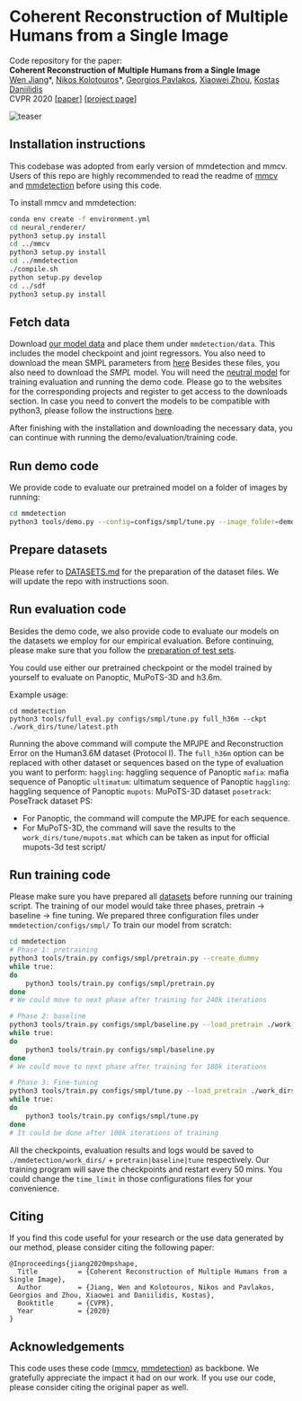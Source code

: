 # Coherent Reconstruction of Multiple Humans from a Single Image 
Code repository for the paper:  
**Coherent Reconstruction of Multiple Humans from a Single Image**  
[Wen Jiang](https://jiangwenpl.github.io/)\*, [Nikos Kolotouros](https://www.seas.upenn.edu/~nkolot/)\*, [Georgios Pavlakos](https://www.seas.upenn.edu/~pavlakos/), [Xiaowei Zhou](http://www.cad.zju.edu.cn/home/xzhou/), [Kostas Daniilidis](http://www.cis.upenn.edu/~kostas/)  
CVPR 2020
[[paper](https://arxiv.org/pdf/2006.08586.pdf)] [[project page](https://jiangwenpl.github.io/multiperson/)]

![teaser](assets/teaser.png)

## Installation instructions
This codebase was adopted from early version of mmdetection and mmcv. Users of this repo are highly recommended to
read the readme of [mmcv](./mmcv/README.rst) and [mmdetection](./mmdetection/README.md) before using this code.

To install mmcv and mmdetection:
```bash
conda env create -f environment.yml
cd neural_renderer/
python3 setup.py install
cd ../mmcv
python3 setup.py install
cd ../mmdetection
./compile.sh
python setup.py develop
cd ../sdf
python3 setup.py install
```

## Fetch data
Download [our model data](https://drive.google.com/file/d/1y5aKzW9WL42wTfQnv-JJ0YSIgsdb_mJn/view?usp=sharing) and place them under `mmdetection/data`.
This includes the model checkpoint and joint regressors.
You also need to download the mean SMPL parameters from [here](https://people.eecs.berkeley.edu/~kanazawa/cachedir/hmr/neutral_smpl_mean_params.h5)
Besides these files, you also need to download the *SMPL* model. You will need the [neutral model](http://smpl.is.tue.mpg.de/) for training evaluation and running the demo code.
Please go to the websites for the corresponding projects and register to get access to the downloads section. In case you need to convert the models to be compatible with python3, please follow the
instructions [here](https://github.com/vchoutas/smplx/tree/master/tools).

After finishing with the installation and downloading the necessary data, you can continue with running the demo/evaluation/training code.

## Run demo code

We provide code to evaluate our pretrained model on a folder of images by running:

```bash
cd mmdetection
python3 tools/demo.py --config=configs/smpl/tune.py --image_folder=demo_images/ --output_folder=results/ --ckpt data/checkpoint.pt
```

## Prepare datasets
Please refer to [DATASETS.md](./DATASETS.md) for the preparation of the dataset files.
We will update the repo with instructions soon.

## Run evaluation code
Besides the demo code, we also provide code to evaluate our models on the datasets we employ for our empirical evaluation. Before continuing, please make sure that you follow the [preparation of test sets](DATASETS.md).

You could use either our pretrained checkpoint or the model trained by yourself to evaluate on Panoptic, MuPoTS-3D and h3.6m.

Example usage:
```
cd mmdetection
python3 tools/full_eval.py configs/smpl/tune.py full_h36m --ckpt ./work_dirs/tune/latest.pth
```

Running the above command will compute the MPJPE and Reconstruction Error on the Human3.6M dataset (Protocol I). 
The ```full_h36m``` option can be replaced with other dataset or sequences based on the type of evaluation you want to perform:
    `haggling`: haggling sequence of Panoptic
    `mafia`: mafia sequence of Panoptic
    `ultimatum`: ultimatum sequence of Panoptic
    `haggling`: haggling sequence of Panoptic
    `mupots`: MuPoTS-3D dataset
    `posetrack`: PoseTrack dataset
PS:
- For Panoptic, the command will compute the MPJPE for each sequence.
- For MuPoTS-3D, the command will save the results to the `work_dirs/tune/mupots.mat` which can be taken as input for official mupots-3d test script/


## Run training code

Please make sure you have prepared all [datasets](./DATASETS.md) before running our training script.
The training of our model would take three phases, pretrain -> baseline -> fine tuning. We prepared three configuration 
files under `mmdetection/configs/smpl/`
To train our model from scratch:

```bash
cd mmdetection
# Phase 1: pretraining
python3 tools/train.py configs/smpl/pretrain.py --create_dummy
while true:
do
    python3 tools/train.py configs/smpl/pretrain.py
done
# We could move to next phase after training for 240k iterations

# Phase 2: baseline
python3 tools/train.py configs/smpl/baseline.py --load_pretrain ./work_dirs/pretrain/latest.pth
while true:
do
    python3 tools/train.py configs/smpl/baseline.py 
done
# We could move to next phase after training for 180k iterations

# Phase 3: Fine-tuning
python3 tools/train.py configs/smpl/tune.py --load_pretrain ./work_dirs/baseline/latest.pth
while true:
do
    python3 tools/train.py configs/smpl/tune.py 
done
# It could be done after 100k iterations of training
```

All the checkpoints, evaluation results and logs would be saved to `./mmdetection/work_dirs/` + `pretrain|baseline|tune` respectively.
Our training program will save the checkpoints and restart every 50 mins. You could change the `time_limit` in those 
configurations files for your convenience. 

## Citing
If you find this code useful for your research or the use data generated by our method, please consider citing the following paper:

	@Inproceedings{jiang2020mpshape,
	  Title          = {Coherent Reconstruction of Multiple Humans from a Single Image},
	  Author         = {Jiang, Wen and Kolotouros, Nikos and Pavlakos, Georgios and Zhou, Xiaowei and Daniilidis, Kostas},
	  Booktitle      = {CVPR},
	  Year           = {2020}
	}

## Acknowledgements

This code uses these code ([mmcv](https://github.com/open-mmlab/mmcv), [mmdetection](https://github.com/open-mmlab/mmdetection)) as backbone.
We gratefully appreciate the impact it had on our work. If you use our code, please consider citing the original paper as well.
